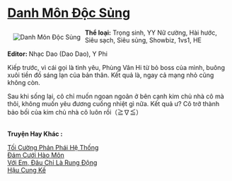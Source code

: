 <a href="https://utruyen.com/danh-mon-doc-sung/17063/" title="Danh Môn Độc Sủng"><h1>Danh Môn Độc Sủng</h1></a><div style="display:table"><img align="right" style="float: left; padding: 10px;" src="https://utruyen.com/images/story/200x260/danh-mon-doc-sung.jpg" alt="Danh Môn Độc Sủng"><b>Thể loại:</b> Trọng sinh, YY Nữ cường, Hài hước, Siêu sạch, Siêu sủng, Showbiz, 1vs1, HE<p></p><b>Editor: </b>Nhạc Dao (Dao Dao), Y Phi<p></p>Kiếp trước, vì cái gọi là tình yêu, Phùng Vân Hi từ bỏ boss của mình, buông xuôi tiền đồ sáng lạn của bản thân. Kết quả là, ngay cả mạng nhỏ cũng không còn.<p></p>Sau khi sống lại, cô chỉ muốn ngoan ngoãn ở bên cạnh kim chủ nhà cô mà thôi, không muốn yêu đương cuồng nhiệt gì nữa. Kết quả ư? Cô trở thành bảo bối của kim chủ nhà cô luôn rồi（≧∇≦）</div><p><br><b>Truyện Hay Khác :</b></p><a href="https://utruyen.com/toi-cuong-phan-phai-he-thong/16829/" alt="Tối Cường Phản Phái Hệ Thống">Tối Cường Phản Phái Hệ Thống</a><br/><a href="https://github.com/quanluxury/ngontinhhot/tree/master/truyenhay/19129/" alt="Đám Cưới Hào Môn">Đám Cưới Hào Môn</a><br/><a href="https://github.com/quanluxury/ngontinhhot/tree/master/truyenhay/19031/" alt="Với Em, Đâu Chỉ Là Rung Động">Với Em, Đâu Chỉ Là Rung Động</a><br/><a href="https://github.com/quanluxury/truyenhot/tree/master/truyenhay/11607/" alt="Hậu Cung Kế">Hậu Cung Kế</a><br/>